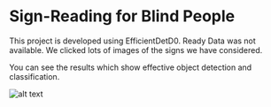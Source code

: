 # Sign-Reading for Blind People

This project is developed using EfficientDetD0. Ready Data was not available. We clicked lots of images of the signs we have considered.

You can see the results which show effective object detection and classification.

![alt text](https://github.com/zeel1997/Sign-Reading/blob/main/Screenshot%20(189).png)
